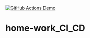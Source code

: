 [![GitHub Actions Demo](https://github.com/AnastasiiaNychkalo/home-work_CI_CD/actions/workflows/first_ci.yml/badge.svg)](https://github.com/AnastasiiaNychkalo/home-work_CI_CD/actions/workflows/first_ci.yml)

# home-work_CI_CD
